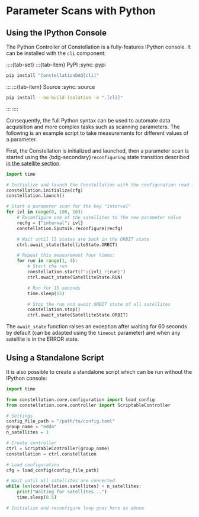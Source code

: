 # Parameter Scans with Python

## Using the IPython Console

The Python Controller of Constellation is a fully-features IPython console. It can be installed with the `cli` component:

::::{tab-set}
:::{tab-item} PyPI
:sync: pypi

```sh
pip install "ConstellationDAQ[cli]"
```

:::
:::{tab-item} Source
:sync: source

```sh
pip install --no-build-isolation -e ".[cli]"
```

:::
::::

Consequently, the full Python syntax can be used to automate data acquisition and more complex tasks such as scanning parameters.
The following is an example script to take measurements for different values of a parameter.

First, the Constellation is initialized and launched, then a parameter scan is started using the
{bdg-secondary}`reconfiguring` state transition described
[in the satellite section](../concepts/satellite.md#changing-states---transitions).

```python
import time

# Initialize and launch the Constellation with the configuration read from a file
constellation.initialize(cfg)
constellation.launch()

# Start a parameter scan for the key "interval"
for ivl in range(0, 100, 10):
    # Reconfigure one of the satellites to the new parameter value
    recfg = {"interval": ivl}
    constellation.Sputnik.reconfigure(recfg)

    # Wait until ll states are back in the ORBIT state
    ctrl.await_state(SatelliteState.ORBIT)

    # Repeat this measurement four times:
    for run in range(1, 4):
        # Start the run
        constellation.start(f"i{ivl}_r{run}")
        ctrl.await_state(SatelliteState.RUN)

        # Run for 15 seconds
        time.sleep(15)

        # Stop the run and await ORBIT state of all satellites
        constellation.stop()
        ctrl.await_state(SatelliteState.ORBIT)
```

The `await_state` function raises an exception after waiting for  60 seconds by default (can be adapted using the `timeout`
parameter) and when any satellite is in the ERROR state.

## Using a Standalone Script

It is also possible to create a standalone script which can be run without the IPython console:

```python
import time

from constellation.core.configuration import load_config
from constellation.core.controller import ScriptableController

# Settings
config_file_path = "/path/to/config.toml"
group_name = "edda"
n_satellites = 1

# Create controller
ctrl = ScriptableController(group_name)
constellation = ctrl.constellation

# Load configuration
cfg = load_config(config_file_path)

# Wait until all satellites are connected
while len(constellation.satellites) < n_satellites:
    print("Waiting for satellites...")
    time.sleep(0.5)

# Initialize and reconfigure loop goes here as above
```
